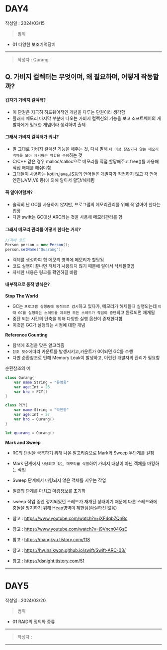 # DAY4
작성일 : 2024/03/15

> 범위
- 01 다양한 보조기억장치

---
> 작성자 : Qurang

## Q. 가비지 컬렉터는 무엇이며, 왜 필요하며, 어떻게 작동할까?

#### 갑자기 가비지 컬렉터?
- 이 단원은 지극히 하드웨어적인 개념을 다루는 단원이라 생각함
- 플래시 메모리 마지막 부분에 나오는 가비지 컬렉션의 기능을 보고 소프트웨어의 개발자에게 필요한 개념이라 생각하여 출제

#### 그래서 가비지 컬렉터가 뭐냐?
- 말 그대로 가비지 컬렉션 기능을 해주는 것, 다시 말해 `더 이상 참조되지 않는 메모리 객체를 모아 제거하는 역할을 수행`하는 것
- C/C++ 같은 경우 malloc/calloc으로 메모리를 직접 할당해주고 free()를 사용해 직접 해제를 해줘야함
- 그대들이 사용하는 kotlin,java,JS등의 언어들은 개발자가 직접하지 않고 각 언어 엔진(JVM,V8 등)에 의해 알아서 할당/해제됨

#### 꼭 알아야할까?
- 솔직히 난 GC를 사용하지 않지만, 프로그램의 메모리관리를 위해 꼭 알아야 한다는 입장
- 다만 swift는 GC대신 ARC라는 것을 사용해 메모리관리를 함

#### 그래서 메모리 관리를 어떻게 한다는 거지?

```java
//자바 코드
Person person = new Person();
person.setName("Quarang");
```
- 객체를 생성하여 힙 메모리 영역에 메모리가 할당됨
- 코드 실행이 끝나면 객체가 사용되지 않기 때문에 알아서 삭제될것임
- 자세한 내용은 링크를 확인하길 바람

#### 내부적으로 동작 방식은?

**Stop The World**
- GC는 `프로그램 실행중에 동적으로 감시`하고 있다가, 메모리가 해제될때 실행되는데 `이때 GC를 실행하는 스레드를 제외한 모든 스레드가 작업이 중단`되고 완료되면 재개됨
- 중단 되는 시간의 단축을 위해 다양한 실행 옵션이 존재한다함
- 이것은 GC가 실행되는 시점에 대한 개념

**Reference Counting**
- 탐색에 초점을 맞춘 알고리즘
- `참조 횟수`에따라 카운트를 발생시키고,카운트가 0이되면 GC를 수행
- 다만 순환참조로 인해 Memory Leak이 발생하고, 이런건 개발자의 관리가 필요함

순환참조의 예
```swift
class Qurang{
    var name:String = "유영웅"
    var age:Int = 26
    var bro = PCY()
}

class PCY{
    var name:String = "박천영"
    var age:Int = 27
    var bro = Qurang()
}

let quarang = Qurang()
```

**Mark and Sweep**
- RC의 단점을 극복하기 위해 나온 알고리즘으로 Mark와 Sweep 두단계를 걸침
- Mark 단계에서 `사용되고 있는 메모리를 식별`하여 가비지 대상이 아닌 객체를 마킹하는 작업
- Sweep 단계에서 마킹되지 않은 객체를 지우는 작업
- 일련의 단계를 마치고 마킹정보를 초기화
- sweep 작업 중엔 정지되있던 스레드가 재개된 상태이기 때문에 다른 스레드와에 충돌을 방지하기 위해 Heap영역이 제한됨(확실하진 않음)
 

- 참고 : https://www.youtube.com/watch?v=jXF4qbZQnBc
- 참고 : https://www.youtube.com/watch?v=j9Vncn04GsE
- 참고 : https://mangkyu.tistory.com/118
- 참고 : https://hyunsikwon.github.io/swift/Swift-ARC-03/
- 참고 : https://dsnight.tistory.com/51
---

# DAY5
작성일 : 2024/03/20

> 범위
- 01 RAID의 정의와 종류

---
> 작성자 : 
---